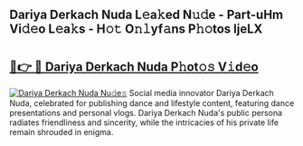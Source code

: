 ## Dariya Derkach Nuda L𝚎a𝚔ed N𝚞𝚍e - Part-uHm Vi𝚍𝚎o L𝚎a𝚔s - H𝚘𝚝 O𝚗𝚕yf𝚊ns P𝚑𝚘tos ljeLX

# <h2><a href="http://kfb69ci.oniu.top/?m=Dariya+Derkach+Nuda">🔗👉 🔴 Dariya Derkach Nuda P𝚑ot𝚘𝚜 V𝚒d𝚎o</a></h2>

[![Dariya Derkach Nuda Nu𝚍e𝚜](https://i.imgur.com/0qMVB7G.gif)](http://kfb69ci.oniu.top/?m=Dariya+Derkach+Nuda)
Social media innovator Dariya Derkach Nuda, celebrated for publishing dance and lifestyle content, featuring dance presentations and personal vlogs. Dariya Derkach Nuda's public persona radiates friendliness and sincerity, while the intricacies of his private life remain shrouded in enigma.  
